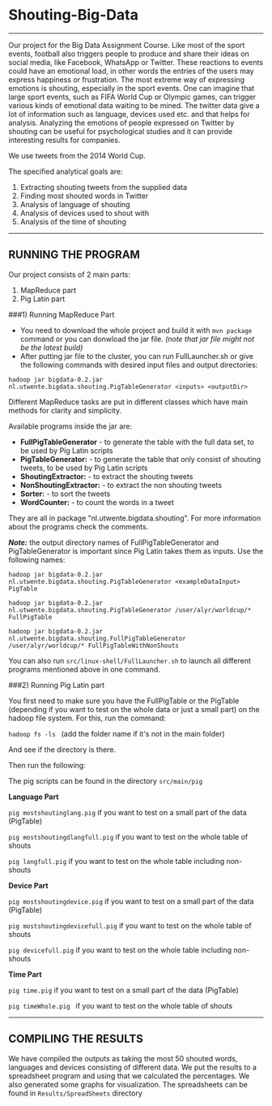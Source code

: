 # Shouting-Big-Data
-------------------

Our project for the Big Data Assignment Course.
Like most of the sport events, football also triggers people to produce and share their ideas on social media, like Facebook, WhatsApp or Twitter. These reactions to events could have an emotional load, in other words the entries of the users may express happiness or frustration. The most extreme way of expressing emotions is shouting, especially in the sport events. One can imagine that large sport events, such as FIFA World Cup or Olympic games, can trigger various kinds of emotional data waiting to be mined. The twitter data give a lot of information such as language, devices used etc. and that helps for analysis. 
Analyzing the emotions of people expressed on Twitter by shouting can be useful for psychological studies and it can provide interesting results for companies.

We use tweets from the 2014 World Cup.

The specified analytical goals are:

1. Extracting shouting tweets from the supplied data
2. Finding most shouted words in Twitter
3. Analysis of language of shouting
4. Analysis of devices used to shout with
5. Analysis of the time of shouting

--------------------------

## RUNNING THE PROGRAM

Our project consists of 2 main parts:
1) MapReduce part
2) Pig Latin part

###1) Running MapReduce Part

- You need to download the whole project and build it with `mvn package `command or you can donwload the jar file. *(note that jar file might not be the latest build)*
- After putting jar file to the cluster, you can run FullLauncher.sh or give the following commands with desired input files and output directories:

`hadoop jar bigdata-0.2.jar nl.utwente.bigdata.shouting.PigTableGenerator <inputs> <outputDir>`

Different MapReduce tasks are put in different classes which have main methods for clarity and simplicity.

Available programs inside the jar are:

 - **FullPigTableGenerator**    - to generate the table with the full data set, to be used by Pig Latin scripts
 - **PigTableGenerator:**    - to generate the table that only consist of shouting tweets, to be used by Pig Latin scripts
 - **ShoutingExtractor:**    - to extract the shouting tweets
 - **NonShoutingExtractor:**    - to extract the non shouting tweets
 - **Sorter:**    - to sort the tweets
 - **WordCounter:**    - to count the words in a tweet
 

They are all in package "nl.utwente.bigdata.shouting". For more information about the programs check the comments.

***Note:*** the output directory names of FullPigTableGenerator and PigTableGenerator is important since Pig Latin takes them as inputs. Use the following names:

`hadoop jar bigdata-0.2.jar nl.utwente.bigdata.shouting.PigTableGenerator <exampleDataInput> PigTable`

`hadoop jar bigdata-0.2.jar nl.utwente.bigdata.shouting.PigTableGenerator /user/alyr/worldcup/* FullPigTable`

`hadoop jar bigdata-0.2.jar nl.utwente.bigdata.shouting.FullPigTableGenerator /user/alyr/worldcup/* FullPigTableWithNonShouts`

You can also run `src/linux-shell/FullLauncher.sh` to launch all different programs mentioned above in one command.

###2) Running Pig Latin part

You first need to make sure you have the FullPigTable or the PigTable (depending if you want to test on the whole data or just a small part) on the hadoop file system. For this, run the command:

`hadoop fs -ls `
(add the folder name if it's not in the main folder)
	
And see if the directory is there.

Then run the following:

The pig scripts can be found in the directory `src/main/pig`

 **Language Part**

`pig mostshoutinglang.pig`		if you want to test on a small part of the data (PigTable)
	
`pig mostshoutingdlangfull.pig`		if you want to test on the whole table of shouts

`pig langfull.pig`		if you want to test on the whole table including non-shouts

 **Device Part**
	
`pig mostshoutingdevice.pig`		if you want to test on a small part of the data (PigTable)
	
`pig mostshoutingdevicefull.pig`		if you want to test on the whole table of shouts

`pig devicefull.pig`		if you want to test on the whole table including non-shouts

 **Time Part**

`pig time.pig`			if you want to test on a small part of the data (PigTable)
	
`pig timeWhole.pig `		if you want to test on the whole table of shouts

---------------
	
## COMPILING THE RESULTS

We have compiled the outputs as taking the most 50 shouted words, languages and devices consisting of different data. 
We put the results to a spreadsheet program and using that we calculated the percentages. We also generated some graphs for visualization.
The spreadsheets can be found in `Results/SpreadSheets` directory